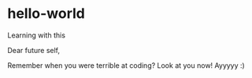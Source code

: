 # hello-world
Learning with this

Dear future self,

  Remember when you were terrible at coding?
  Look at you now!
  Ayyyyy :)

<!-- Charles was here -->
